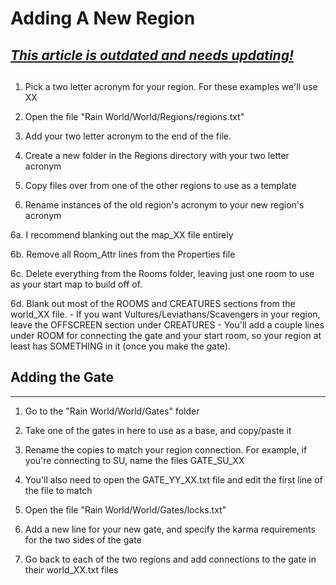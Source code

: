 # Adding A New Region

## ***<u>This article is outdated and needs updating!</u>***

## 

1. Pick a two letter acronym for your region. For these examples we'll use XX

2. Open the file "Rain World/World/Regions/regions.txt"

3. Add your two letter acronym to the end of the file.

4. Create a new folder in the Regions directory with your two letter acronym

5. Copy files over from one of the other regions to use as a template

6. Rename instances of the old region's acronym to your new region's acronym

  6a. I recommend blanking out the map_XX file entirely

  6b. Remove all Room_Attr lines from the Properties file

  6c. Delete everything from the Rooms folder, leaving just one room to use as your start map to build off of.

  6d. Blank out most of the ROOMS and CREATURES sections from the world_XX file.
  		- If you want Vultures/Leviathans/Scavengers in your region, leave the OFFSCREEN section under CREATURES
  		- You'll add a couple lines under ROOM for connecting the gate and your start room, so your region at least has SOMETHING in it (once you make the gate).



## Adding the Gate

---

1. Go to the "Rain World/World/Gates" folder

2. Take one of the gates in here to use as a base, and copy/paste it

3. Rename the copies to match your region connection. For example, if you're connecting to SU, name the files GATE_SU_XX

4. You'll also need to open the GATE_YY_XX.txt file and edit the first line of the file to match

5. Open the file "Rain World/World/Gates/locks.txt"

6. Add a new line for your new gate, and specify the karma requirements for the two sides of the gate

7. Go back to each of the two regions and add connections to the gate in their world_XX.txt files